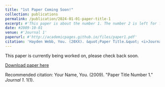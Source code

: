 ```yaml
---
title: "1st Paper Coming Soon!"
collection: publications
permalink: /publication/2024-01-01-paper-title-1
excerpt: #'This paper is about the number 1. The number 2 is left for future work.'
date: #2009-10-01
venue: #'Journal 1'
paperurl: #'http://academicpages.github.io/files/paper1.pdf'
citation: 'Hayden Webb, You. (20XX). &quot;Paper Title.&quot; <i>Journal XXXX</i>. 1(1).'
---
```

This paper is currently being worked on, please check back soon.

[Download paper here](http://academicpages.github.io/files/paper1.pdf)

Recommended citation: Your Name, You. (2009). "Paper Title Number 1." <i>Journal 1</i>. 1(1).